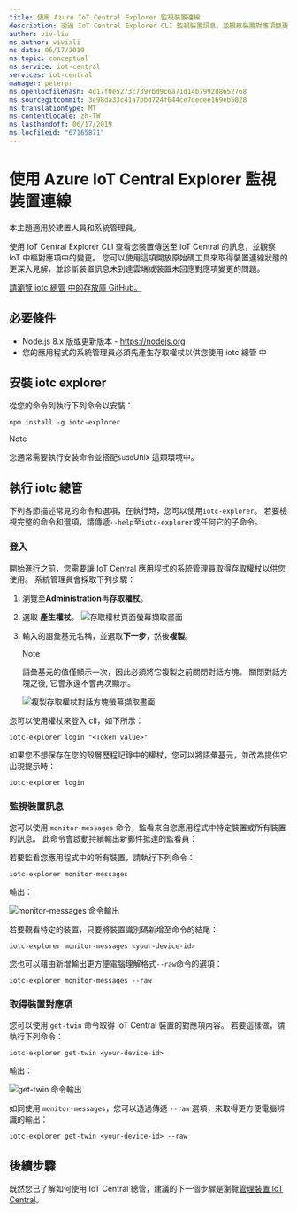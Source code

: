 ```yaml
---
title: 使用 Azure IoT Central Explorer 監視裝置連線
description: 透過 IoT Central Explorer CLI 監視裝置訊息，並觀察裝置對應項變更。
author: viv-liu
ms.author: viviali
ms.date: 06/17/2019
ms.topic: conceptual
ms.service: iot-central
services: iot-central
manager: peterpr
ms.openlocfilehash: 4d17f0e5273c7397bd9c6a71d14b7992d8652768
ms.sourcegitcommit: 3e98da33c41a7bbd724f644ce7dedee169eb5028
ms.translationtype: MT
ms.contentlocale: zh-TW
ms.lasthandoff: 06/17/2019
ms.locfileid: "67165871"
---
```

# <a name="monitor-device-connectivity-using-the-azure-iot-central-explorer"></a>使用 Azure IoT Central Explorer 監視裝置連線

本主題適用於建置人員和系統管理員。 

使用 IoT Central Explorer CLI 查看您裝置傳送至 IoT Central 的訊息，並觀察 IoT 中樞對應項中的變更。 您可以使用這項開放原始碼工具來取得裝置連線狀態的更深入見解，並診斷裝置訊息未到達雲端或裝置未回應對應項變更的問題。

[請瀏覽 iotc 總管 中的存放庫 GitHub。](https://aka.ms/iotciotcexplorercligithub)

## <a name="prerequisites"></a>必要條件

+ Node.js 8.x 版或更新版本 - https://nodejs.org
+ 您的應用程式的系統管理員必須先產生存取權杖以供您使用 iotc 總管 中

## <a name="install-iotc-explorer"></a>安裝 iotc explorer

從您的命令列執行下列命令以安裝：

```cmd/sh
npm install -g iotc-explorer
```

> [!NOTE]
> 您通常需要執行安裝命令並搭配`sudo`Unix 這類環境中。

## <a name="run-iotc-explorer"></a>執行 iotc 總管

下列各節描述常見的命令和選項，在執行時，您可以使用`iotc-explorer`。 若要檢視完整的命令和選項，請傳遞`--help`至`iotc-explorer`或任何它的子命令。

### <a name="login"></a>登入

開始進行之前，您需要讓 IoT Central 應用程式的系統管理員取得存取權杖以供您使用。 系統管理員會採取下列步驟：

1. 瀏覽至**Administration**再**存取權杖**。
1. 選取 **產生權杖**。
    ![存取權杖頁面螢幕擷取畫面](media/howto-use-iotc-explorer/accesstokenspage.png)

1. 輸入的語彙基元名稱，並選取**下一步**，然後**複製**。
    > [!NOTE]
    > 語彙基元的值僅顯示一次，因此必須將它複製之前關閉對話方塊。 關閉對話方塊之後, 它會永遠不會再次顯示。

    ![複製存取權杖對話方塊螢幕擷取畫面](media/howto-use-iotc-explorer/copyaccesstoken.png)

您可以使用權杖來登入 cli，如下所示：

```cmd/sh
iotc-explorer login "<Token value>"
```

如果您不想保存在您的殼層歷程記錄中的權杖，您可以將語彙基元，並改為提供它出現提示時：

```cmd/sh
iotc-explorer login
```

### <a name="monitor-device-messages"></a>監視裝置訊息

您可以使用 `monitor-messages` 命令，監看來自您應用程式中特定裝置或所有裝置的訊息。 此命令會啟動持續輸出新郵件抵達的監看員：

若要監看您應用程式中的所有裝置，請執行下列命令：

```cmd/sh
iotc-explorer monitor-messages
```

輸出：

![monitor-messages 命令輸出](media/howto-use-iotc-explorer/monitormessages.png)

若要觀看特定的裝置，只要將裝置識別碼新增至命令的結尾：

```cmd/sh
iotc-explorer monitor-messages <your-device-id>
```

您也可以藉由新增輸出更方便電腦理解格式`--raw`命令的選項：

```
iotc-explorer monitor-messages --raw
```

### <a name="get-device-twin"></a>取得裝置對應項

您可以使用 `get-twin` 命令取得 IoT Central 裝置的對應項內容。 若要這樣做，請執行下列命令：

```cmd/sh
iotc-explorer get-twin <your-device-id>
```

輸出：

![get-twin 命令輸出](media/howto-use-iotc-explorer/getdevicetwin.png)

如同使用 `monitor-messages`，您可以透過傳遞 `--raw` 選項，來取得更方便電腦辨識的輸出：

```cmd/sh
iotc-explorer get-twin <your-device-id> --raw
```

## <a name="next-steps"></a>後續步驟

既然您已了解如何使用 IoT Central 總管，建議的下一個步驟是瀏覽[管理裝置 IoT Central](howto-manage-devices.md)。
